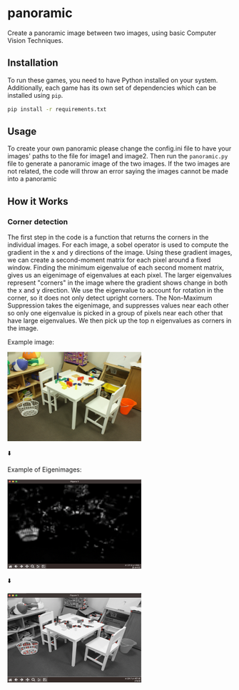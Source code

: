 # panoramic
Create a panoramic image between two images, using basic Computer Vision Techniques.


## Installation

To run these games, you need to have Python installed on your system. Additionally, each game has its own set of dependencies which can be installed using `pip`.

```bash
pip install -r requirements.txt
```

## Usage

To create your own panoramic please change the config.ini file to have your images' paths to the file for image1 and image2.
Then run the `panoramic.py` file to generate a panoramic image of the two images. If the two images are not related, 
the code will throw an error saying the images cannot be made into a panoramic

## How it Works

### Corner detection

The first step in the code is a function that returns the corners in the individual images. For each image, a sobel operator is used to compute the gradient in the x and y directions of the image. Using these gradient images, we can create a second-moment matrix for each pixel around a fixed window. Finding the minimum eigenvalue of each second moment matrix, gives us an eigenimage of eigenvalues at each pixel. The larger eigenvalues represent "corners" in the image where the gradient shows change in both the x and y direction. We use the eigenvalue to account for rotation in the corner, so it does not only detect upright corners. The Non-Maximum Suppression takes the eigenimage, and suppresses values near each other so only one eigenvalue is picked in a group of pixels near each other that have large eigenvalues. We then pick up the top n eigenvalues as corners in the image. 

Example image:

<img src="im0.png" alt="Image of room with toys on tables, chairs, and a basket" width="300" height="200"/>

:arrow_down:

Example of Eigenimages:

<img src="eigenimage.png" alt="Eigenimage of the Image from above" width="300" height="200"/>


:arrow_down:


<img src="corners.png" alt="Image above with the detected corners" width="300" height="200"/>

